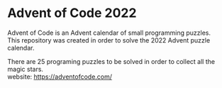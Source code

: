 # Advent of Code 2022
Advent of Code is an Advent calendar of small programming puzzles.  
This repository was created in order to solve the 2022 Advent puzzle calendar.  
  
There are 25 programing puzzles to be solved in order to collect all the magic stars.  
website: https://adventofcode.com/
